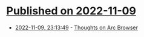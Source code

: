 # [Published on 2022-11-09](index.md)

* [2022-11-09, 23:13:49](https://news.ycombinator.com/item?id=33539549) - [Thoughts on Arc Browser](https://chrishannah.me/arc-browser/)
